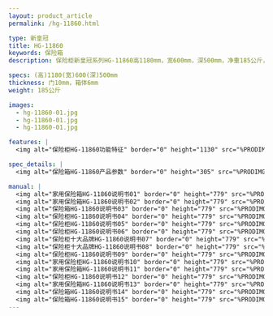 ```yaml
---
layout: product_article
permalink: /hg-11860.html

type: 新皇冠
title: HG-11860
keywords: 保险箱
description: 保险柜新皇冠系列HG-11860高1180mm，宽600mm，深500mm，净重185公斤，可直接在面板上进行开门记录查询，密码隐藏输入。

specs: (高)1180(宽)600(深)500mm
thickness: 门10mm，箱体6mm
weight: 185公斤

images:
  - hg-11860-01.jpg
  - hg-11860-01.jpg
  - hg-11860-01.jpg

features: |
  <img alt="保险柜HG-11860功能特征" border="0" height="1130" src="%PRODIMGS%/hg-gn.jpg" width="538" />

spec_details: |
  <img alt="保险箱HG-11860产品参数" border="0" height="305" src="%PRODIMGS%/hg-cpcs.jpg" width="538" />

manual: |
  <img alt="家用保险箱HG-11860说明书01" border="0" height="779" src="%PRODIMGS%/hg-sm01.jpg" width="528" />  
  <img alt="家用保险箱HG-11860说明书02" border="0" height="779" src="%PRODIMGS%/hg-sm02.jpg" width="528" />  
  <img alt="保险箱HG-11860说明书03" border="0" height="779" src="%PRODIMGS%/hg-sm03.jpg" width="528" />  
  <img alt="保险柜HG-11860说明书04" border="0" height="779" src="%PRODIMGS%/hg-sm04.jpg" width="528" />  
  <img alt="保险柜HG-11860说明书05" border="0" height="779" src="%PRODIMGS%/hg-sm05.jpg" width="528" />  
  <img alt="保险柜HG-11860说明书06" border="0" height="779" src="%PRODIMGS%/hg-sm06.jpg" width="528" />  
  <img alt="保险柜十大品牌HG-11860说明书07" border="0" height="779" src="%PRODIMGS%/hg-sm07.jpg" width="528" />  
  <img alt="保险柜十大品牌HG-11860说明书08" border="0" height="779" src="%PRODIMGS%/hg-sm08.jpg" width="528" />  
  <img alt="保险柜HG-11860说明书09" border="0" height="779" src="%PRODIMGS%/hg-sm09.jpg" width="528" />  
  <img alt="家用保险柜HG-11860说明书10" border="0" height="779" src="%PRODIMGS%/hg-sm10.jpg" width="528" />  
  <img alt="家用保险箱HG-11860说明书11" border="0" height="779" src="%PRODIMGS%/hg-sm11.jpg" width="528" />  
  <img alt="保险柜HG-11860说明书12" border="0" height="779" src="%PRODIMGS%/hg-sm12.jpg" width="528" />  
  <img alt="家用保险箱HG-11860说明书13" border="0" height="779" src="%PRODIMGS%/hg-sm13.jpg" width="528" />  
  <img alt="保险箱HG-11860说明书14" border="0" height="779" src="%PRODIMGS%/hg-sm14.jpg" width="528" />  
  <img alt="保险箱HG-11860说明书15" border="0" height="779" src="%PRODIMGS%/hg-sm15.jpg" width="528" />
---
```

